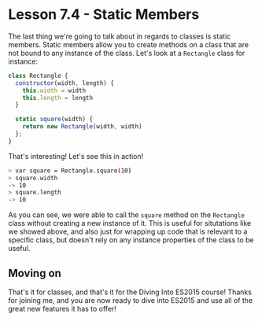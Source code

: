 # Lesson 7.4 - Static Members

The last thing we're going to talk about in regards to classes is static
members. Static members allow you to create methods on a class that are not
bound to any instance of the class. Let's look at a `Rectangle` class for
instance:

```js
class Rectangle {
  constructor(width, length) {
    this.width = width
    this.length = length
  }

  static square(width) {
    return new Rectangle(width, width)
  };
}
```

That's interesting! Let's see this in action!

```bash
> var square = Rectangle.square(10)
> square.width
-> 10
> square.length
-> 10
```

As you can see, we were able to call the `square` method on the `Rectangle`
class without creating a new instance of it. This is useful for situtations
like we showed above, and also just for wrapping up code that is relevant to
a specific class, but doesn't rely on any instance properties of the class to
be useful.

## Moving on
That's it for classes, and that's it for the Diving Into ES2015 course! Thanks
for joining me, and you are now ready to dive into ES2015 and use all of the
great new features it has to offer!
